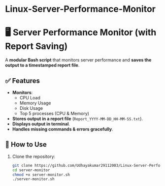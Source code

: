 # Linux-Server-Performance-Monitor
# 🖥️ Server Performance Monitor (with Report Saving)

A **modular Bash script** that monitors server performance and **saves the output to a timestamped report file**.

## ✅ Features
- **Monitors**:
  - CPU Load
  - Memory Usage
  - Disk Usage
  - Top 5 processes (CPU & Memory)
- **Stores output in a report file** (`Report_YYYY-MM-DD_HH-MM-SS.txt`).
- **Displays output in terminal**.
- **Handles missing commands & errors gracefully**.

## 🚀 How to Use

1. Clone the repository:
   ```bash
   git clone https://github.com/Udhayakumar29112003/Linux-Server-Performance-Monitor.git
   cd server-monitor
   chmod +x server-monitor.sh
   ./server-monitor.sh
  
  
